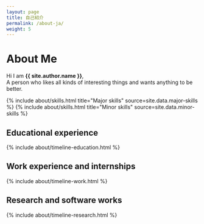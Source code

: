 ```yaml
---
layout: page
title: 自己紹介
permalink: /about-ja/
weight: 5
---
```


# **About Me**

Hi I am **{{ site.author.name }}**,<br>
A person who likes all kinds of interesting things and wants anything to be better.

<div class="row">
{% include about/skills.html title="Major skills" source=site.data.major-skills %}
{% include about/skills.html title="Minor skills" source=site.data.minor-skills %}
</div>

## Educational experience

<div class="row">
{% include about/timeline-education.html %}
</div>

## Work experience and internships

<div class="row">
{% include about/timeline-work.html %}
</div>

## Research and software works

<div class="row">
{% include about/timeline-research.html %}
</div>
